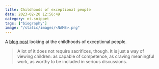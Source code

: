 ```yaml
---
title: Childhoods of exceptional people
date: 2023-02-20 12:56:49
category: nt.snippet
tags: ["biography"]
image: "/static/images/<NAME>.png"
---
```


A [blog post](https://www.lesswrong.com/posts/CYN7swrefEss4e3Qe/childhoods-of-exceptional-people)
looking at the childhoods of exceptional people.

> A lot of it does not require sacrifices, though. It is just a way of viewing children: as capable
> of competence, as craving meaningful work, as worthy to be included in serious discussions.
